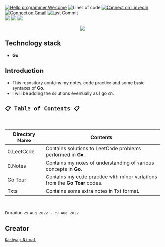 [![Hello programmer Welcome](https://img.shields.io/badge/Hello,Programmer!-Welcome-orange.svg?style=flat&logo=github)](https://github.com/kr-kashyap/)
![Lines of code](https://img.shields.io/tokei/lines/github/kr-kashyap/Go-Practice?style=plastic)
[![Connect on LinkedIn](https://img.shields.io/badge/--linkedin?label=LinkedIn&logo=LinkedIn&style=social)](https://www.linkedin.com/in/kashyap-nirmal/) 
[![Connect on Gmail](https://img.shields.io/badge/--Gmail?label=Gmail&logo=Gmail&style=social)](mailto:kashyap.n@knackroot.com)
![Last Commit](https://img.shields.io/github/last-commit/kr-kashyap/Go-Practice?style=plastic)
<br>
<img src="https://forthebadge.com/images/badges/for-you.svg" />
<img src="https://forthebadge.com/images/badges/built-with-love.svg" />
<img src="http://ForTheBadge.com/images/badges/made-with-go.svg" />

<p align="center">
<img src="https://capsule-render.vercel.app/api?type=rect&color=gradient&height=100&section=header&text=👉%20Go%20Practice%20👈&fontSize=50&fontAlignY=70" /> 
</p>

## Technology stack
- **Go**

## Introduction

- This repository contains my notes, code practice and some basic syntaxes of **Go**. 
- I will be adding the solutions eventually as I go on.

## `📋 Table of Contents 📋`

<br>

| Directory Name | Contents |
|----- | -------- | 
| 0.LeetCode | Contains solutions to LeetCode problems performed in **Go**.  |
| 0.Notes | Contains my notes of understanding of various concepts in **Go**. |
| Go Tour | Contains my code practice with minor variations from the **Go Tour** codes. |
| Txts | Contains some extra notes in Txt format. |

<br>

Duration ` 25 Aug 2022 - 29 Aug 2022 `

## Creator 
[`Kashyap Nirmal`](https://github.com/kr-kashyap/)
